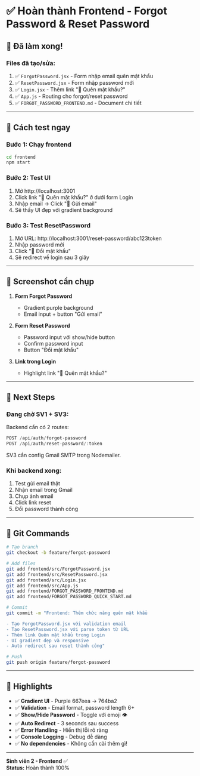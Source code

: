 # ✅ Hoàn thành Frontend - Forgot Password & Reset Password

## 🎉 Đã làm xong!

### **Files đã tạo/sửa:**
1. ✅ `ForgotPassword.jsx` - Form nhập email quên mật khẩu
2. ✅ `ResetPassword.jsx` - Form nhập password mới
3. ✅ `Login.jsx` - Thêm link "🔑 Quên mật khẩu?"
4. ✅ `App.js` - Routing cho forgot/reset password
5. ✅ `FORGOT_PASSWORD_FRONTEND.md` - Document chi tiết

---

## 🚀 Cách test ngay

### **Bước 1: Chạy frontend**
```cmd
cd frontend
npm start
```

### **Bước 2: Test UI**
1. Mở http://localhost:3001
2. Click link "🔑 Quên mật khẩu?" ở dưới form Login
3. Nhập email → Click "📨 Gửi email"
4. Sẽ thấy UI đẹp với gradient background

### **Bước 3: Test ResetPassword**
1. Mở URL: http://localhost:3001/reset-password/abc123token
2. Nhập password mới
3. Click "🔄 Đổi mật khẩu"
4. Sẽ redirect về login sau 3 giây

---

## 📸 Screenshot cần chụp

1. **Form Forgot Password**
   - Gradient purple background
   - Email input + button "Gửi email"

2. **Form Reset Password**  
   - Password input với show/hide button
   - Confirm password input
   - Button "Đổi mật khẩu"

3. **Link trong Login**
   - Highlight link "🔑 Quên mật khẩu?"

---

## 🔄 Next Steps

### **Đang chờ SV1 + SV3:**
Backend cần có 2 routes:
```js
POST /api/auth/forgot-password
POST /api/auth/reset-password/:token
```

SV3 cần config Gmail SMTP trong Nodemailer.

### **Khi backend xong:**
1. Test gửi email thật
2. Nhận email trong Gmail
3. Chụp ảnh email
4. Click link reset
5. Đổi password thành công

---

## 📝 Git Commands

```bash
# Tạo branch
git checkout -b feature/forgot-password

# Add files
git add frontend/src/ForgotPassword.jsx
git add frontend/src/ResetPassword.jsx  
git add frontend/src/Login.jsx
git add frontend/src/App.js
git add frontend/FORGOT_PASSWORD_FRONTEND.md
git add frontend/FORGOT_PASSWORD_QUICK_START.md

# Commit
git commit -m "Frontend: Thêm chức năng quên mật khẩu

- Tạo ForgotPassword.jsx với validation email
- Tạo ResetPassword.jsx với parse token từ URL
- Thêm link Quên mật khẩu trong Login
- UI gradient đẹp và responsive
- Auto redirect sau reset thành công"

# Push
git push origin feature/forgot-password
```

---

## 🎨 Highlights

- ✅ **Gradient UI** - Purple 667eea → 764ba2
- ✅ **Validation** - Email format, password length 6+
- ✅ **Show/Hide Password** - Toggle với emoji 👁️
- ✅ **Auto Redirect** - 3 seconds sau success
- ✅ **Error Handling** - Hiển thị lỗi rõ ràng
- ✅ **Console Logging** - Debug dễ dàng
- ✅ **No dependencies** - Không cần cài thêm gì!

---

**Sinh viên 2 - Frontend** ✅  
**Status:** Hoàn thành 100%
